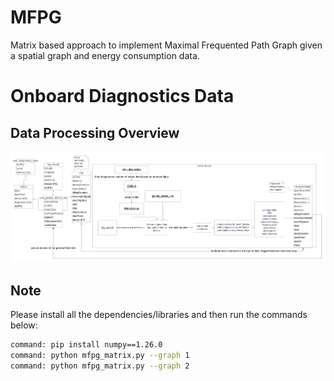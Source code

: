 # MFPG
Matrix based approach to implement Maximal Frequented Path Graph given a spatial graph and energy consumption data.

# Onboard Diagnostics Data

## Data Processing Overview

![alt text](https://github.com/dolma012/MFPG/blob/main/model.png?raw=true)


## Note
Please install all the dependencies/libraries and then run the commands below:

```sh
command: pip install numpy==1.26.0
command: python mfpg_matrix.py --graph 1
command: python mfpg_matrix.py --graph 2
```
